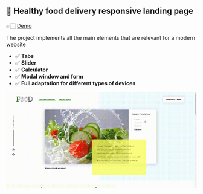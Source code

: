 ## 🥦 Healthy food delivery responsive landing page
👉🏻 [Demo](https://xartv.github.io/foodTestProject/src/)

The project implements all the main elements that are relevant for a modern website
* ✅ __Tabs__
* ✅ __Slider__ 
* ✅ __Calculator__ 
* ✅ __Modal window and form__
* ✅ __Full adaptation for different types of devices__

![slider](src/img/readme/preview.gif)
